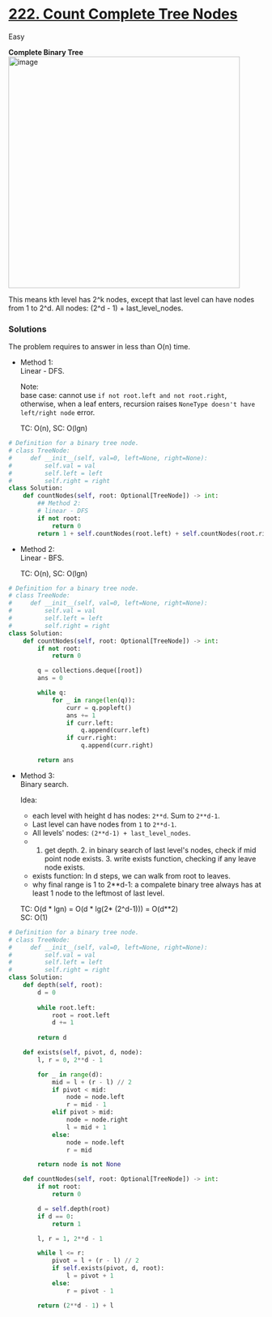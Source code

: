 # [222. Count Complete Tree Nodes](https://leetcode.com/problems/count-complete-tree-nodes/description/?envType=study-plan-v2&envId=top-interview-150)

Easy

**Complete Binary Tree**\
<img width="457" alt="image" src="https://github.com/user-attachments/assets/812d3add-2c3b-4f20-b7b8-333d6cffc841">

This means kth level has 2^k nodes, except that last level can have nodes from 1 to 2^d. All nodes: (2^d - 1) + last_level_nodes.

### Solutions

The problem requires to answer in less than O(n) time.

- Method 1:\
  Linear - DFS.

  Note:\
  base case: cannot use `if not root.left and not root.right`, otherwise, when a leaf enters, recursion raises `NoneType doesn't have left/right node` error.

  TC: O(n), SC: O(lgn)
  
```python
# Definition for a binary tree node.
# class TreeNode:
#     def __init__(self, val=0, left=None, right=None):
#         self.val = val
#         self.left = left
#         self.right = right
class Solution:
    def countNodes(self, root: Optional[TreeNode]) -> int:
        ## Method 2:
        # linear - DFS
        if not root:
            return 0
        return 1 + self.countNodes(root.left) + self.countNodes(root.right)
```

- Method 2:\
  Linear - BFS.

  TC: O(n), SC: O(lgn)
```python
# Definition for a binary tree node.
# class TreeNode:
#     def __init__(self, val=0, left=None, right=None):
#         self.val = val
#         self.left = left
#         self.right = right
class Solution:
    def countNodes(self, root: Optional[TreeNode]) -> int:
        if not root:
            return 0

        q = collections.deque([root])
        ans = 0

        while q:
            for _ in range(len(q)):
                curr = q.popleft()
                ans += 1
                if curr.left:
                    q.append(curr.left)
                if curr.right:
                    q.append(curr.right)

        return ans
```

- Method 3:\
  Binary search.

  Idea:
  - each level with height d has nodes: `2**d`. Sum to `2**d-1`.
  - Last level can have nodes from `1` to `2**d-1`.
  - All levels' nodes: `(2**d-1) + last_level_nodes`.
  - 1. get depth. 2. in binary search of last level's nodes, check if mid point node exists. 3. write exists function, checking if any leave node exists.
  - exists function: In d steps, we can walk from root to leaves.
  - why final range is 1 to 2**d-1: a compalete binary tree always has at least 1 node to the leftmost of last level.

  TC: O(d * lgn) = O(d * lg(2* (2^d-1))) = O(d**2)\
  SC: O(1)

```python
# Definition for a binary tree node.
# class TreeNode:
#     def __init__(self, val=0, left=None, right=None):
#         self.val = val
#         self.left = left
#         self.right = right
class Solution:
    def depth(self, root):
        d = 0
        
        while root.left:
            root = root.left
            d += 1
        
        return d

    def exists(self, pivot, d, node):
        l, r = 0, 2**d - 1

        for _ in range(d):
            mid = l + (r - l) // 2
            if pivot < mid: 
                node = node.left
                r = mid - 1
            elif pivot > mid:
                node = node.right
                l = mid + 1
            else:
                node = node.left
                r = mid

        return node is not None

    def countNodes(self, root: Optional[TreeNode]) -> int:
        if not root:
            return 0

        d = self.depth(root)
        if d == 0:
            return 1

        l, r = 1, 2**d - 1

        while l <= r:
            pivot = l + (r - l) // 2
            if self.exists(pivot, d, root):
                l = pivot + 1
            else:
                r = pivot - 1

        return (2**d - 1) + l
```  

